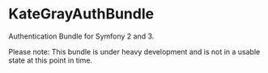# KateGrayAuthBundle
Authentication Bundle for Symfony 2 and 3.

Please note: This bundle is under heavy development and is not in a usable
state at this point in time.
